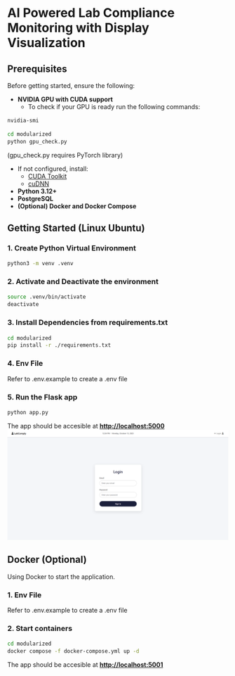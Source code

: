 # AI Powered Lab Compliance Monitoring with Display Visualization

## **Prerequisites**
Before getting started, ensure the following:

- **NVIDIA GPU with CUDA support**
    - To check if your GPU is ready run the following commands:<br>
```bash
nvidia-smi
```
```bash
cd modularized
python gpu_check.py
```
(gpu_check.py requires PyTorch library)

  - If not configured, install:
      - [CUDA Toolkit](https://developer.nvidia.com/cuda-toolkit-archive)
      - [cuDNN](https://developer.nvidia.com/rdp/cudnn-archive)
- **Python 3.12+**
- **PostgreSQL**
- **(Optional) Docker and Docker Compose**

## **Getting Started (Linux Ubuntu)**
### 1. Create Python Virtual Environment
```bash
python3 -m venv .venv
```
### 2. Activate and Deactivate the environment

```bash
source .venv/bin/activate
deactivate
```

### 3. Install Dependencies from requirements.txt

```bash
cd modularized
pip install -r ./requirements.txt
```
### 4. Env File
Refer to .env.example to create a .env file

### 5. Run the Flask app
```bat
python app.py
```
The app should be accesible at [**http://localhost:5000**](http://localhost:5000)
![Login Page](example-login-page.png)

## **Docker (Optional)**
Using Docker to start the application.

### 1. Env File
Refer to .env.example to create a .env file

### 2. Start containers
```bash
cd modularized
docker compose -f docker-compose.yml up -d
```
The app should be accesible at [**http://localhost:5001**](http://localhost:5001)



